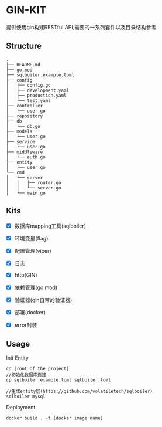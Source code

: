 # GIN-KIT
提供使用gin构建RESTful API,需要的一系列套件以及目录结构参考
## Structure
```
.
├── README.md
├── go.mod
├── sqlboiler.example.toml
├── config
│   ├── config.go
│   ├── development.yaml
│   ├── production.yaml
│   └── test.yaml
├── controller
│   └── user.go
├── repository
├── db
│   └── db.go
├── models
│   └── user.go
├── service
│   └── user.go
├── middleware
│   └── auth.go
├── entity
│   └── user.go
└── cmd
│   └── server
│   │   ├── router.go
│   │   └── server.go
│   └── main.go

```

## Kits

* [x] 数据库mapping工具(sqlboiler)
* [x] 环境变量(flag)
* [x] 配置管理(viper)
* [x] 日志
* [x] http(GIN)
* [x] 依赖管理(go mod)
* [x] 验证器(gin自带的验证器)
* [x] 部署(docker)
* [x] error封装


## Usage
Init Entity
~~~
cd [root of the project]
//初始化数据库连接
cp sqlboiler.example.toml sqlboiler.toml

//生成entity层(https://github.com/volatiletech/sqlboiler)
sqlboiler mysql
~~~

Deployment
~~~
docker build . -t [docker image name]
~~~
